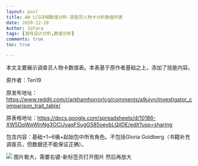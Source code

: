 ```yaml
---
layout: post
title: AH LCG详细数值分析-调查员人物卡分析数值列表
date: 2020-12-28
Author: Zafara
tags: [游戏设计分析,数值分析]
comments: true
toc: true

---
```


本文主要展示调查员人物卡数值表。本表基于原作者基础之上，添加了技能内容。

原作者：Ten19

原发布地址：https://www.reddit.com/r/arkhamhorrorlcg/comments/a9ujvn/investigator_comparison_trait_table/

原表格地址：https://docs.google.com/spreadsheets/d/10186-XW5DqWqWlnNg3OCIJyaqFSugG585oevbLQjIDE/edit?usp=sharing

包含内容：基础+1~6循+起始包中所有角色。不包括Gloria Goldberg（书籍补充调查员，但数据还不能保证正确）。

![](https://pic.downk.cc/item/5fef0eb63ffa7d37b3d8ad0c.png)
图片极大，需要右键-新标签页打开图片 然后再放大
